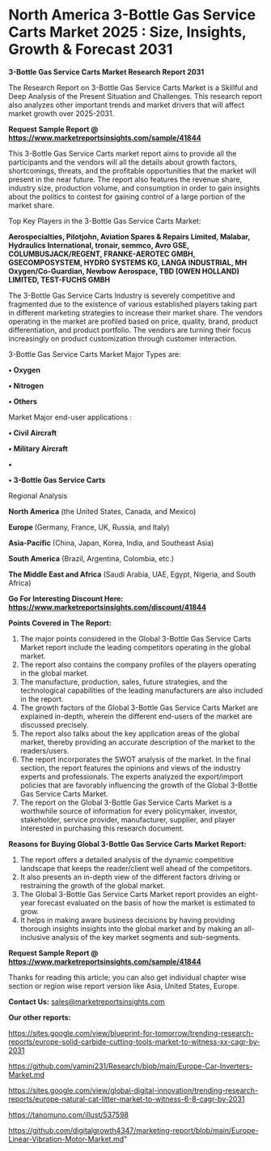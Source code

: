 # North America 3-Bottle Gas Service Carts Market 2025 : Size, Insights, Growth & Forecast 2031

<strong>3-Bottle Gas Service Carts Market Research Report 2031</strong>

The Research Report on 3-Bottle Gas Service Carts Market is a Skillful and Deep Analysis of the Present Situation and Challenges. This research report also analyzes other important trends and market drivers that will affect market growth over 2025-2031.

<strong>Request Sample Report @ <a href=https://www.marketreportsinsights.com/sample/41844>https://www.marketreportsinsights.com/sample/41844</a></strong>

This 3-Bottle Gas Service Carts market report aims to provide all the participants and the vendors will all the details about growth factors, shortcomings, threats, and the profitable opportunities that the market will present in the near future. The report also features the revenue share, industry size, production volume, and consumption in order to gain insights about the politics to contest for gaining control of a large portion of the market share.

Top Key Players in the 3-Bottle Gas Service Carts Market:

<strong>Aerospecialties, Pilotjohn, Aviation Spares & Repairs Limited, Malabar, Hydraulics International, tronair, semmco, Avro GSE, COLUMBUSJACK/REGENT, FRANKE-AEROTEC GMBH, GSECOMPOSYSTEM, HYDRO SYSTEMS KG, LANGA INDUSTRIAL, MH Oxygen/Co-Guardian, Newbow Aerospace, TBD (OWEN HOLLAND) LIMITED, TEST-FUCHS GMBH</strong>

The 3-Bottle Gas Service Carts Industry is severely competitive and fragmented due to the existence of various established players taking part in different marketing strategies to increase their market share. The vendors operating in the market are profiled based on price, quality, brand, product differentiation, and product portfolio. The vendors are turning their focus increasingly on product customization through customer interaction.

3-Bottle Gas Service Carts Market Major Types are:

<strong>•  Oxygen

•  Nitrogen

•  Others</strong>

Market Major end-user applications :

<strong>•  Civil Aircraft

•  Military Aircraft

•  

•  3-Bottle Gas Service Carts</strong>

Regional Analysis

</u><strong><b>North America</b></strong> (the United States, Canada, and Mexico)

<strong><b>Europe </b></strong>(Germany, France, UK, Russia, and Italy)

<strong><b>Asia-Pacific</b></strong> (China, Japan, Korea, India, and Southeast Asia)

<strong><b>South America</b></strong> (Brazil, Argentina, Colombia, etc.)

<strong><b>The Middle East and Africa</b></strong> (Saudi Arabia, UAE, Egypt, Nigeria, and South Africa)

<strong>Go For Interesting Discount Here: <a href=https://www.marketreportsinsights.com/discount/41844>https://www.marketreportsinsights.com/discount/41844</a></strong>

<strong>Points Covered in The Report:</strong>
<ol>
  <li>The major points considered in the Global 3-Bottle Gas Service Carts Market report include the leading competitors operating in the global market.</li>
  <li>The report also contains the company profiles of the players operating in the global market.</li>
  <li>The manufacture, production, sales, future strategies, and the technological capabilities of the leading manufacturers are also included in the report.</li>
  <li>The growth factors of the Global 3-Bottle Gas Service Carts Market are explained in-depth, wherein the different end-users of the market are discussed precisely.</li>
  <li>The report also talks about the key application areas of the global market, thereby providing an accurate description of the market to the readers/users.</li>
  <li>The report incorporates the SWOT analysis of the market. In the final section, the report features the opinions and views of the industry experts and professionals. The experts analyzed the export/import policies that are favorably influencing the growth of the Global 3-Bottle Gas Service Carts Market.</li>
  <li>The report on the Global 3-Bottle Gas Service Carts Market is a worthwhile source of information for every policymaker, investor, stakeholder, service provider, manufacturer, supplier, and player interested in purchasing this research document.</li>
</ol>
<strong>Reasons for Buying Global 3-Bottle Gas Service Carts Market Report:</strong>

<ol>
  <li>The report offers a detailed analysis of the dynamic competitive landscape that keeps the reader/client well ahead of the competitors.</li>
  <li>It also presents an in-depth view of the different factors driving or restraining the growth of the global market.</li>
  <li>The Global 3-Bottle Gas Service Carts Market report provides an eight-year forecast evaluated on the basis of how the market is estimated to grow.</li>
  <li>It helps in making aware business decisions by having providing thorough insights insights into the global market and by making an all-inclusive analysis of the key market segments and sub-segments.</li>
</ol>
<strong>Request Sample Report @ <a href=https://www.marketreportsinsights.com/sample/41844>https://www.marketreportsinsights.com/sample/41844</a></strong>


Thanks for reading this article; you can also get individual chapter wise section or region wise report version like Asia, United States, Europe.

<strong>Contact Us:</strong>
sales@marketreportsinsights.com

<strong>Our other reports:</strong>

<a href=https://sites.google.com/view/blueprint-for-tomorrow/trending-research-reports/europe-solid-carbide-cutting-tools-market-to-witness-xx-cagr-by-2031>https://sites.google.com/view/blueprint-for-tomorrow/trending-research-reports/europe-solid-carbide-cutting-tools-market-to-witness-xx-cagr-by-2031</a>

<a href=https://github.com/yamini231/Research/blob/main/Europe-Car-Inverters-Market.md>https://github.com/yamini231/Research/blob/main/Europe-Car-Inverters-Market.md</a>

<a href=https://sites.google.com/view/global-digital-innovation/trending-research-reports/europe-natural-cat-litter-market-to-witness-6-8-cagr-by-2031>https://sites.google.com/view/global-digital-innovation/trending-research-reports/europe-natural-cat-litter-market-to-witness-6-8-cagr-by-2031</a>

<a href=https://tanomuno.com/illust/537598>https://tanomuno.com/illust/537598</a>

<a href=https://github.com/digitalgrowth4347/marketing-report/blob/main/Europe-Linear-Vibration-Motor-Market.md>https://github.com/digitalgrowth4347/marketing-report/blob/main/Europe-Linear-Vibration-Motor-Market.md</a>"

